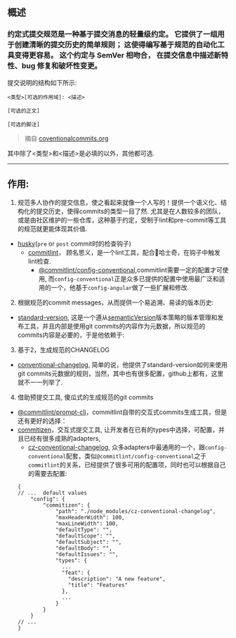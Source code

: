 ## 概述

### 约定式提交规范是一种基于提交消息的轻量级约定。 它提供了一组用于创建清晰的提交历史的简单规则； 这使得编写基于规范的自动化工具变得更容易。 这个约定与 SemVer 相吻合， 在提交信息中描述新特性、bug 修复和破坏性变更。

提交说明的结构如下所示:

```
<类型>[可选的作用域]: <描述>

[可选的正文]

[可选的脚注]
```
> 摘自 [coventionalcommits.org](https://www.conventionalcommits.org/en/v1.0.0/)

其中除了<类型>和<描述>是必填的以外，其他都可选.

---

## 作用:
1. 规范多人协作的提交信息，使之看起来就像一个人写的！提供一个语义化、结构化的提交历史，使得commits的类型一目了然. 尤其是在人数较多的团队，或是由社区维护的一些仓库，这种基于约定，受制于lint和pre-commit等工具的规范就更能体现其价值.
  - [husky](https://github.com/typicode/husky)(`pre` or `post` commit时的检查钩子)
    - [commitlint](https://github.com/conventional-changelog/commitlint#cli)， 顾名思义，是一个lint工具，配合🐶哈士奇，在钩子中触发lint检查.
      - [@commitlint/config-conventional](https://github.com/conventional-changelog/commitlint/tree/master/%40commitlint/config-conventional),commitlint需要一定的配置才可使用, 而`config-conventional`正是众多已提供的配置中使用最广泛和适用的一个，他基于`config-angular`做了一些扩展和修改.
2. 根据规范的commit messages，从而提供一个易追溯、易读的版本历史:
  - [standard-version](https://github.com/conventional-changelog/standard-version), 这是一个遵从[semanticVersion](https://semver.org/)版本策略的版本管理和发布工具，并且内部是使用git commits的内容作为元数据，所以规范的commits内容是必要的，于是他依赖于:
3. 基于2，生成规范的CHANGELOG
  - [conventional-changelog](https://github.com/conventional-changelog/conventional-changelog), 简单的说，他提供了standard-version如何来使用git commits元数据的规则，当然，其中也有很多配置，github上都有，这里就不一一列举了.
4. 借助预提交工具, 傻瓜式的生成规范的git commits
  - [@commitlint/prompt-cli](https://github.com/conventional-changelog/commitlint/tree/master/@commitlint/prompt-cli)，commitlint自带的交互式commits生成工具，但是还有更好的选择：
  - [commitizen](https://github.com/commitizen/cz-cli)，交互式提交工具, 让开发者在已有的types中选择，可配置，并且已经有很多成熟的adapters,
    - [cz-conventional-changelog](https://github.com/commitizen/cz-conventional-changelog), 众多adapters中最通用的一个，跟`config-conventional`配套，类似`@commitlint/config-conventional`之于`commitlint`的关系，已经提供了很多可用的配置项，同时也可以根据自己的需要去配置:
    ```
    {
    // ...  default values
        "config": {
            "commitizen": {
                "path": "./node_modules/cz-conventional-changelog",
                "maxHeaderWidth": 100,
                "maxLineWidth": 100,
                "defaultType": "",
                "defaultScope": "",
                "defaultSubject": "",
                "defaultBody": "",
                "defaultIssues": "",
                "types": {
                  ...
                  "feat": {
                    "description": "A new feature",
                    "title": "Features"
                  },
                  ...
                }
            }
        }
    // ...
    }
    ```
